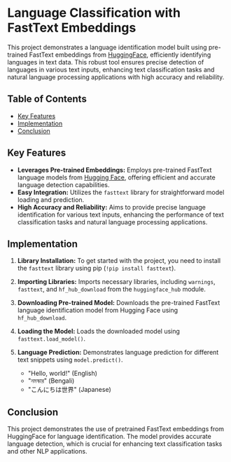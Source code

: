 # Language Classification with FastText Embeddings

This project demonstrates a language identification model built using pre-trained FastText embeddings from [HuggingFace](https://huggingface.co/), efficiently identifying languages in text data. This robust tool ensures precise detection of languages in various text inputs, enhancing text classification tasks and natural language processing applications with high accuracy and reliability.


## Table of Contents
- [Key Features](#key-features)
- [Implementation](#implementation)
- [Conclusion](#conclusion)


## Key Features

* **Leverages Pre-trained Embeddings:** Employs pre-trained FastText language models from [Hugging Face](https://huggingface.co/), offering efficient and accurate language detection capabilities.
* **Easy Integration:** Utilizes the `fasttext` library for straightforward model loading and prediction.
* **High Accuracy and Reliability:** Aims to provide precise language identification for various text inputs, enhancing the performance of text classification tasks and natural language processing applications.

## Implementation

1. **Library Installation:** To get started with the project, you need to install the `fasttext` library using pip (`!pip install fasttext`).

2. **Importing Libraries:** Imports necessary libraries, including `warnings`, `fasttext`, and `hf_hub_download` from the `huggingface_hub` module.

3. **Downloading Pre-trained Model:** Downloads the pre-trained FastText language identification model from Hugging Face using `hf_hub_download`.

4. **Loading the Model:** Loads the downloaded model using `fasttext.load_model()`.

5. **Language Prediction:** Demonstrates language prediction for different text snippets using `model.predict()`.

   - "Hello, world!" (English)
   - "নমস্কার" (Bengali)
   - "こんにちは世界" (Japanese)

## Conclusion

This project demonstrates the use of pretrained FastText embeddings from HuggingFace for language identification. The model provides accurate language detection, which is crucial for enhancing text classification tasks and other NLP applications.
